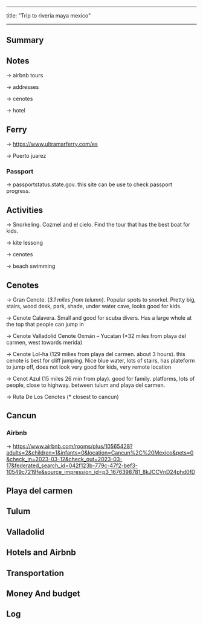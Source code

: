 
---

title: "Trip to riveria maya mexico"

---



## Summary

## Notes
-> airbnb tours

-> addresses

-> cenotes

-> hotel 



## Ferry 

-> https://www.ultramarferry.com/es

-> Puerto juarez 

### Passport

-> passportstatus.state.gov. this site can be use to check passport progress. 

## Activities

-> Snorkeling. Cozmel and el cielo. Find the tour that has the best boat for kids. 

-> kite lessong

-> cenotes

-> beach swimming

## Cenotes

-> Gran Cenote. (*3.1 miles from telumn*). Popular spots to snorkel. Pretty big, stairs, wood desk, park, shade, under water cave, looks good for kids. 

-> Cenote Calavera. Small and good for scuba divers. Has a large whole at the top that people can jump in

-> Cenote Valladolid Cenote Oxmán – Yucatan (*32 miles from playa del carmen, west towards merida) 

-> Cenote Lol-ha (129 milies from playa del carmen. about 3 hours). this cenote is best for cliff jumping. Nice blue water, lots of stairs, has plateform to jump off, does not look very good for kids, very remote location

-> Cenot Azul (15 miles 26 min from play). good for family. platforms, lots of people, close to highway. between tulum and playa del carmen. 

-> Ruta De Los Cenotes (* closest to cancun)

## Cancun

### Airbnb

-> https://www.airbnb.com/rooms/plus/10565428?adults=2&children=1&infants=0&location=Cancun%2C%20Mexico&pets=0&check_in=2023-03-12&check_out=2023-03-17&federated_search_id=042f123b-779c-47f2-bef3-10549c7219fe&source_impression_id=p3_1676398781_8kJCCVnD24phd0fD



## Playa del carmen
## Tulum
## Valladolid



## Hotels and Airbnb
## Transportation 
## Money And budget 
## Log
